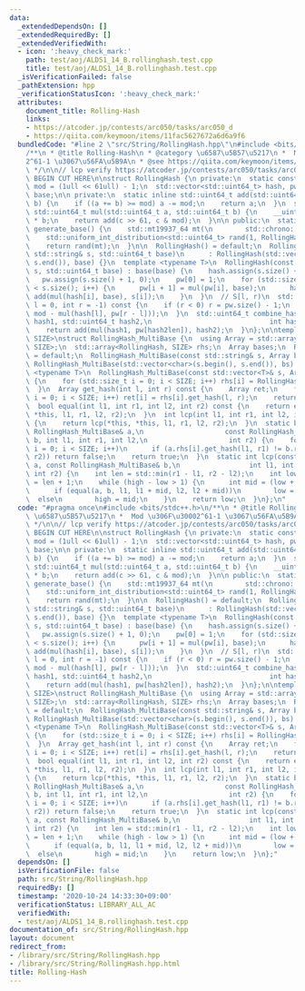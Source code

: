 ```yaml
---
data:
  _extendedDependsOn: []
  _extendedRequiredBy: []
  _extendedVerifiedWith:
  - icon: ':heavy_check_mark:'
    path: test/aoj/ALDS1_14_B.rollinghash.test.cpp
    title: test/aoj/ALDS1_14_B.rollinghash.test.cpp
  _isVerificationFailed: false
  _pathExtension: hpp
  _verificationStatusIcon: ':heavy_check_mark:'
  attributes:
    document_title: Rolling-Hash
    links:
    - https://atcoder.jp/contests/arc050/tasks/arc050_d
    - https://qiita.com/keymoon/items/11fac5627672a6d6a9f6
  bundledCode: "#line 2 \"src/String/RollingHash.hpp\"\n#include <bits/stdc++.h>\n\
    /**\n * @title Rolling-Hash\n * @category \u6587\u5B57\u5217\n *  Mod \u306F\u3000\
    2^61-1 \u3067\u56FA\u5B9A\n * @see https://qiita.com/keymoon/items/11fac5627672a6d6a9f6\n\
    \ */\n\n// lcp verify https://atcoder.jp/contests/arc050/tasks/arc050_d\n\n//\
    \ BEGIN CUT HERE\n\nstruct RollingHash {\n private:\n  static constexpr std::uint64_t\
    \ mod = (1ull << 61ull) - 1;\n  std::vector<std::uint64_t> hash, pw;\n  std::uint64_t\
    \ base;\n\n private:\n  static inline std::uint64_t add(std::uint64_t a, std::uint64_t\
    \ b) {\n    if ((a += b) >= mod) a -= mod;\n    return a;\n  }\n  static inline\
    \ std::uint64_t mul(std::uint64_t a, std::uint64_t b) {\n    __uint128_t c = (__uint128_t)a\
    \ * b;\n    return add(c >> 61, c & mod);\n  }\n\n public:\n  static inline std::uint64_t\
    \ generate_base() {\n    std::mt19937_64 mt(\n        std::chrono::steady_clock::now().time_since_epoch().count());\n\
    \    std::uniform_int_distribution<std::uint64_t> rand(1, RollingHash::mod - 1);\n\
    \    return rand(mt);\n  }\n\n  RollingHash() = default;\n  RollingHash(const\
    \ std::string& s, std::uint64_t base)\n      : RollingHash(std::vector<char>(s.begin(),\
    \ s.end()), base) {}\n  template <typename T>\n  RollingHash(const std::vector<T>&\
    \ s, std::uint64_t base) : base(base) {\n    hash.assign(s.size() + 1, 0);\n \
    \   pw.assign(s.size() + 1, 0);\n    pw[0] = 1;\n    for (std::size_t i = 0; i\
    \ < s.size(); i++) {\n      pw[i + 1] = mul(pw[i], base);\n      hash[i + 1] =\
    \ add(mul(hash[i], base), s[i]);\n    }\n  }\n  // S[l, r)\n  std::uint64_t get_hash(int\
    \ l = 0, int r = -1) const {\n    if (r < 0) r = pw.size() - 1;\n    return add(hash[r],\
    \ mod - mul(hash[l], pw[r - l]));\n  }\n  std::uint64_t combine_hash(std::uint64_t\
    \ hash1, std::uint64_t hash2,\n                             int hash2len) {\n\
    \    return add(mul(hash1, pw[hash2len]), hash2);\n  }\n};\n\ntemplate <std::size_t\
    \ SIZE>\nstruct RollingHash_MultiBase {\n  using Array = std::array<std::uint64_t,\
    \ SIZE>;\n  std::array<RollingHash, SIZE> rhs;\n  Array bases;\n  RollingHash_MultiBase()\
    \ = default;\n  RollingHash_MultiBase(const std::string& s, Array bs)\n      :\
    \ RollingHash_MultiBase(std::vector<char>(s.begin(), s.end()), bs) {}\n  template\
    \ <typename T>\n  RollingHash_MultiBase(const std::vector<T>& s, Array bs) : bases(bs)\
    \ {\n    for (std::size_t i = 0; i < SIZE; i++) rhs[i] = RollingHash(s, bases[i]);\n\
    \  }\n  Array get_hash(int l, int r) const {\n    Array ret;\n    for (std::size_t\
    \ i = 0; i < SIZE; i++) ret[i] = rhs[i].get_hash(l, r);\n    return ret;\n  }\n\
    \  bool equal(int l1, int r1, int l2, int r2) const {\n    return equal(*this,\
    \ *this, l1, r1, l2, r2);\n  }\n  int lcp(int l1, int r1, int l2, int r2) const\
    \ {\n    return lcp(*this, *this, l1, r1, l2, r2);\n  }\n  static bool equal(const\
    \ RollingHash_MultiBase& a,\n                    const RollingHash_MultiBase&\
    \ b, int l1, int r1, int l2,\n                    int r2) {\n    for (std::size_t\
    \ i = 0; i < SIZE; i++)\n      if (a.rhs[i].get_hash(l1, r1) != b.rhs[i].get_hash(l2,\
    \ r2)) return false;\n    return true;\n  }\n  static int lcp(const RollingHash_MultiBase&\
    \ a, const RollingHash_MultiBase& b,\n                 int l1, int r1, int l2,\
    \ int r2) {\n    int len = std::min(r1 - l1, r2 - l2);\n    int low = 0, high\
    \ = len + 1;\n    while (high - low > 1) {\n      int mid = (low + high) / 2;\n\
    \      if (equal(a, b, l1, l1 + mid, l2, l2 + mid))\n        low = mid;\n    \
    \  else\n        high = mid;\n    }\n    return low;\n  }\n};\n"
  code: "#pragma once\n#include <bits/stdc++.h>\n/**\n * @title Rolling-Hash\n * @category\
    \ \u6587\u5B57\u5217\n *  Mod \u306F\u30002^61-1 \u3067\u56FA\u5B9A\n * @see https://qiita.com/keymoon/items/11fac5627672a6d6a9f6\n\
    \ */\n\n// lcp verify https://atcoder.jp/contests/arc050/tasks/arc050_d\n\n//\
    \ BEGIN CUT HERE\n\nstruct RollingHash {\n private:\n  static constexpr std::uint64_t\
    \ mod = (1ull << 61ull) - 1;\n  std::vector<std::uint64_t> hash, pw;\n  std::uint64_t\
    \ base;\n\n private:\n  static inline std::uint64_t add(std::uint64_t a, std::uint64_t\
    \ b) {\n    if ((a += b) >= mod) a -= mod;\n    return a;\n  }\n  static inline\
    \ std::uint64_t mul(std::uint64_t a, std::uint64_t b) {\n    __uint128_t c = (__uint128_t)a\
    \ * b;\n    return add(c >> 61, c & mod);\n  }\n\n public:\n  static inline std::uint64_t\
    \ generate_base() {\n    std::mt19937_64 mt(\n        std::chrono::steady_clock::now().time_since_epoch().count());\n\
    \    std::uniform_int_distribution<std::uint64_t> rand(1, RollingHash::mod - 1);\n\
    \    return rand(mt);\n  }\n\n  RollingHash() = default;\n  RollingHash(const\
    \ std::string& s, std::uint64_t base)\n      : RollingHash(std::vector<char>(s.begin(),\
    \ s.end()), base) {}\n  template <typename T>\n  RollingHash(const std::vector<T>&\
    \ s, std::uint64_t base) : base(base) {\n    hash.assign(s.size() + 1, 0);\n \
    \   pw.assign(s.size() + 1, 0);\n    pw[0] = 1;\n    for (std::size_t i = 0; i\
    \ < s.size(); i++) {\n      pw[i + 1] = mul(pw[i], base);\n      hash[i + 1] =\
    \ add(mul(hash[i], base), s[i]);\n    }\n  }\n  // S[l, r)\n  std::uint64_t get_hash(int\
    \ l = 0, int r = -1) const {\n    if (r < 0) r = pw.size() - 1;\n    return add(hash[r],\
    \ mod - mul(hash[l], pw[r - l]));\n  }\n  std::uint64_t combine_hash(std::uint64_t\
    \ hash1, std::uint64_t hash2,\n                             int hash2len) {\n\
    \    return add(mul(hash1, pw[hash2len]), hash2);\n  }\n};\n\ntemplate <std::size_t\
    \ SIZE>\nstruct RollingHash_MultiBase {\n  using Array = std::array<std::uint64_t,\
    \ SIZE>;\n  std::array<RollingHash, SIZE> rhs;\n  Array bases;\n  RollingHash_MultiBase()\
    \ = default;\n  RollingHash_MultiBase(const std::string& s, Array bs)\n      :\
    \ RollingHash_MultiBase(std::vector<char>(s.begin(), s.end()), bs) {}\n  template\
    \ <typename T>\n  RollingHash_MultiBase(const std::vector<T>& s, Array bs) : bases(bs)\
    \ {\n    for (std::size_t i = 0; i < SIZE; i++) rhs[i] = RollingHash(s, bases[i]);\n\
    \  }\n  Array get_hash(int l, int r) const {\n    Array ret;\n    for (std::size_t\
    \ i = 0; i < SIZE; i++) ret[i] = rhs[i].get_hash(l, r);\n    return ret;\n  }\n\
    \  bool equal(int l1, int r1, int l2, int r2) const {\n    return equal(*this,\
    \ *this, l1, r1, l2, r2);\n  }\n  int lcp(int l1, int r1, int l2, int r2) const\
    \ {\n    return lcp(*this, *this, l1, r1, l2, r2);\n  }\n  static bool equal(const\
    \ RollingHash_MultiBase& a,\n                    const RollingHash_MultiBase&\
    \ b, int l1, int r1, int l2,\n                    int r2) {\n    for (std::size_t\
    \ i = 0; i < SIZE; i++)\n      if (a.rhs[i].get_hash(l1, r1) != b.rhs[i].get_hash(l2,\
    \ r2)) return false;\n    return true;\n  }\n  static int lcp(const RollingHash_MultiBase&\
    \ a, const RollingHash_MultiBase& b,\n                 int l1, int r1, int l2,\
    \ int r2) {\n    int len = std::min(r1 - l1, r2 - l2);\n    int low = 0, high\
    \ = len + 1;\n    while (high - low > 1) {\n      int mid = (low + high) / 2;\n\
    \      if (equal(a, b, l1, l1 + mid, l2, l2 + mid))\n        low = mid;\n    \
    \  else\n        high = mid;\n    }\n    return low;\n  }\n};"
  dependsOn: []
  isVerificationFile: false
  path: src/String/RollingHash.hpp
  requiredBy: []
  timestamp: '2020-10-24 14:33:30+09:00'
  verificationStatus: LIBRARY_ALL_AC
  verifiedWith:
  - test/aoj/ALDS1_14_B.rollinghash.test.cpp
documentation_of: src/String/RollingHash.hpp
layout: document
redirect_from:
- /library/src/String/RollingHash.hpp
- /library/src/String/RollingHash.hpp.html
title: Rolling-Hash
---
```

